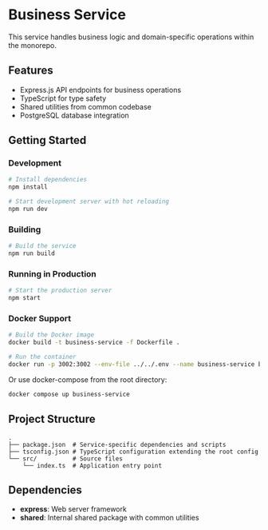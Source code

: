 # Business Service

This service handles business logic and domain-specific operations within the monorepo.

## Features

- Express.js API endpoints for business operations
- TypeScript for type safety
- Shared utilities from common codebase
- PostgreSQL database integration

## Getting Started

### Development

```bash
# Install dependencies
npm install

# Start development server with hot reloading
npm run dev
```

### Building

```bash
# Build the service
npm run build
```

### Running in Production

```bash
# Start the production server
npm start
```

### Docker Support

```bash
# Build the Docker image
docker build -t business-service -f Dockerfile .

# Run the container
docker run -p 3002:3002 --env-file ../../.env --name business-service business-service
```

Or use docker-compose from the root directory:

```bash
docker compose up business-service
```

## Project Structure

```
.
├── package.json  # Service-specific dependencies and scripts
├── tsconfig.json # TypeScript configuration extending the root config
└── src/          # Source files
    └── index.ts  # Application entry point
```

## Dependencies

- **express**: Web server framework
- **shared**: Internal shared package with common utilities
